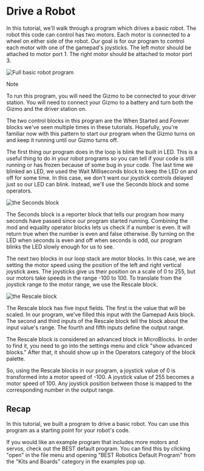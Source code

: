 # Drive a Robot

In this tutorial, we'll walk through a program which drives a basic robot.
The robot this code can control has two motors. Each motor is connected to
a wheel on either side of the robot. Our goal is for our program to
control each motor with one of the gamepad's joysticks. The left motor
should be attached to motor port 1. The right motor should be attached to
motor port 3.

![Full basic robot program](/img/microblocks/basic_robot_program.png)

> [!NOTE]
> To run this program, you will need the Gizmo to be connected to your
> driver station. You will need to connect your Gizmo to a battery and
> turn both the Gizmo and the driver station on.

The two control blocks in this program are the When Started and Forever
blocks we've seen multiple times in these tutorials. Hopefully, you're
familiar now with this pattern to start our program when the Gizmo turns
on and keep it running until our Gizmo turns off.

The first thing our program does in the loop is blink the built in LED.
This is a useful thing to do in your robot programs so you can tell if
your code is still running or has frozen because of some bug in your code.
The last time we blinked an LED, we used the Wait Milliseconds block to
keep the LED on and off for some time. In this case, we don't want our
joystick controls delayed just so our LED can blink. Instead, we'll use
the Seconds block and some operators.

![the Seconds block](https://wiki.microblocks.fun/reference_manual/input/seconds.png)

The Seconds block is a reporter block that tells our program how many
seconds have passed since our program started running. Combining the mod
and equality operator blocks lets us check if a number is even. It will
return true when the number is even and false otherwise. By turning on the
LED when seconds is even and off when seconds is odd, our program blinks
the LED slowly enough for us to see.

The next two blocks in our loop stack are motor blocks. In this case, we
are setting the motor speed using the position of the left and right
vertical joystick axes. The joysticks give us their position on a scale of
0 to 255, but our motors take speeds in the range -100 to 100. To
translate from the joystick range to the motor range, we use the Rescale
block.

![the Rescale block](https://wiki.microblocks.fun/reference_manual/operators/rescale.png)

The Rescale block has five input fields. The first is the value that will
be scaled. In our program, we've filled this input with the Gamepad Axis
block. The second and third inputs of the Rescale block tell the block
about the input value's range. The fourth and fifth inputs define the
output range.

The Rescale block is considered an advanced block in MicroBlocks. In order
to find it, you need to go into the settings menu and click "show advanced
blocks." After that, it should show up in the Operators category of the
block palette.

So, using the Rescale blocks in our program, a joystick value of 0 is
transformed into a motor speed of -100. A joystick value of 255 becomes a
motor speed of 100. Any joystick position between those is mapped to the
corresponding number in the output range.

## Recap

In this tutorial, we built a program to drive a basic robot. You can use
this program as a starting point for your robot's code.

If you would like an example program that includes more motors and servos,
check out the BEST default program. You can find this by clicking "open"
in the file menu and opening "BEST Robotics Default Program" from the
"Kits and Boards" category in the examples pop up.
